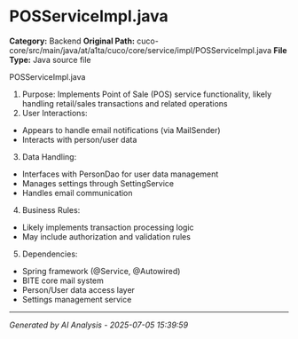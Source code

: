 # POSServiceImpl.java

**Category:** Backend
**Original Path:** cuco-core/src/main/java/at/a1ta/cuco/core/service/impl/POSServiceImpl.java
**File Type:** Java source file

POSServiceImpl.java
1. Purpose: Implements Point of Sale (POS) service functionality, likely handling retail/sales transactions and related operations
2. User Interactions:
- Appears to handle email notifications (via MailSender)
- Interacts with person/user data
3. Data Handling:
- Interfaces with PersonDao for user data management
- Manages settings through SettingService
- Handles email communication
4. Business Rules:
- Likely implements transaction processing logic
- May include authorization and validation rules
5. Dependencies:
- Spring framework (@Service, @Autowired)
- BITE core mail system
- Person/User data access layer
- Settings management service

---
*Generated by AI Analysis - 2025-07-05 15:39:59*
